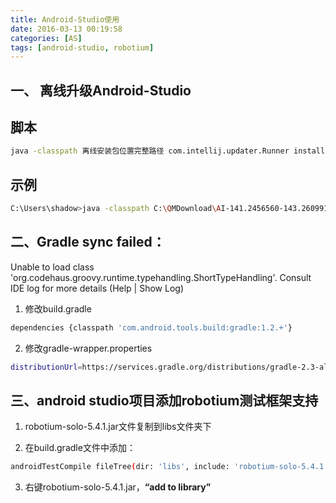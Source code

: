 ```yaml
---
title: Android-Studio使用
date: 2016-03-13 00:19:58
categories: [AS]
tags: [android-studio, robotium]
---
```


## 一、 离线升级Android-Studio

## 脚本

``` bash
java -classpath 离线安装包位置完整路径 com.intellij.updater.Runner install android-studio安装位置
```

<!--more-->

## 示例

``` bash
C:\Users\shadow>java -classpath C:\QMDownload\AI-141.2456560-143.2609919-patch-win.jar  com.intellij.updater.Runner install C:\android-studio
```
<!--more-->

## 二、Gradle sync failed：
Unable to load class 'org.codehaus.groovy.runtime.typehandling.ShortTypeHandling'.
         Consult IDE log for more details (Help | Show Log)
1. 修改build.gradle
``` bash
dependencies {classpath 'com.android.tools.build:gradle:1.2.+'}
```
2. 修改gradle-wrapper.properties
``` bash
distributionUrl=https://services.gradle.org/distributions/gradle-2.3-all.zip
```

## 三、android studio项目添加robotium测试框架支持
1. robotium-solo-5.4.1.jar文件复制到libs文件夹下

2. 在build.gradle文件中添加：
``` bash
androidTestCompile fileTree(dir: 'libs', include: 'robotium-solo-5.4.1.jar')
```
3. 右键robotium-solo-5.4.1.jar，**“add to library”**
